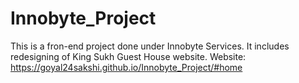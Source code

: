 # Innobyte_Project
This is a fron-end project done under Innobyte Services. It includes redesigning of King Sukh Guest House website.
Website: https://goyal24sakshi.github.io/Innobyte_Project/#home
